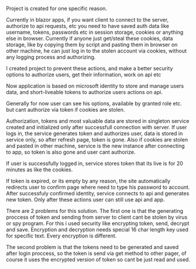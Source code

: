 Project is created for one specific reason.

Currently in blazor apps, if you want client to connect to the server, authorize to api requests, etc
you need to have saved auth data like username, tokens, passwords etc in session storage, cookies
or anything else in browser.
Currently if anyone just get/steal these cookies, data storage, like by copying them by script and pasting them in browser
on other machine, he can just log in to the stolen account via cookies, without any logging process and authorizing.

I created project to prevent these actions, and make a better security options
to authorize users, get their information, work on api etc

Now application is based on microsoft identity to store and manage users data,
and short-liveable tokens to authorize users actions on api.

Generally for now user can see his options, available by granted role etc. but cant
authorize via token if cookies are stolen.

Authorization, tokens and most valuable data are stored in singleton service created and initialized only after
successfull connection with server. If user logs in, the service generates token and authorizes user,
data is stored in service only, so after refresh page, token is gone.
Also if cookies are stolen and pasted in other machine, service is the new instance after
connecting to app, so token is also gone and user cant authorize.

If user is successfully logged in, service stores token that its live is for 20 minutes as like
the cookies.

If token is expired, or its empty by any reason, the site automatically redirects user to
confirm page where need to type his password to account. After successfuly confirmed identity, service
connects to api and generates new token. Only after these actions user can still use api and app.

There are 2 problems for this solution.
The first one is that the generating proccess of token and sending from server to client cant be stolen by virus
or spy program. For this i used security like encrypting token, send, decrypt and save.
Encryption and decryption needs special 16 char length key used for specific text. Every encryption is different.

The second problem is that the tokens need to be generated and saved after login proccess, so the token is send via get method
to other pager, of course it uses the encrypted version of token so cant be just read and used.
